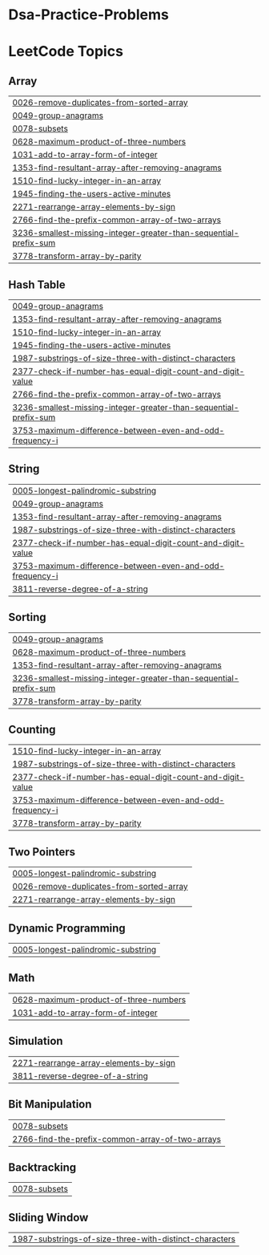 # Dsa-Practice-Problems
<!---LeetCode Topics Start-->
# LeetCode Topics
## Array
|  |
| ------- |
| [0026-remove-duplicates-from-sorted-array](https://github.com/Mohammad-Ahmad003/Dsa-Practice-Problems/tree/master/0026-remove-duplicates-from-sorted-array) |
| [0049-group-anagrams](https://github.com/Mohammad-Ahmad003/Dsa-Practice-Problems/tree/master/0049-group-anagrams) |
| [0078-subsets](https://github.com/Mohammad-Ahmad003/Dsa-Practice-Problems/tree/master/0078-subsets) |
| [0628-maximum-product-of-three-numbers](https://github.com/Mohammad-Ahmad003/Dsa-Practice-Problems/tree/master/0628-maximum-product-of-three-numbers) |
| [1031-add-to-array-form-of-integer](https://github.com/Mohammad-Ahmad003/Dsa-Practice-Problems/tree/master/1031-add-to-array-form-of-integer) |
| [1353-find-resultant-array-after-removing-anagrams](https://github.com/Mohammad-Ahmad003/Dsa-Practice-Problems/tree/master/1353-find-resultant-array-after-removing-anagrams) |
| [1510-find-lucky-integer-in-an-array](https://github.com/Mohammad-Ahmad003/Dsa-Practice-Problems/tree/master/1510-find-lucky-integer-in-an-array) |
| [1945-finding-the-users-active-minutes](https://github.com/Mohammad-Ahmad003/Dsa-Practice-Problems/tree/master/1945-finding-the-users-active-minutes) |
| [2271-rearrange-array-elements-by-sign](https://github.com/Mohammad-Ahmad003/Dsa-Practice-Problems/tree/master/2271-rearrange-array-elements-by-sign) |
| [2766-find-the-prefix-common-array-of-two-arrays](https://github.com/Mohammad-Ahmad003/Dsa-Practice-Problems/tree/master/2766-find-the-prefix-common-array-of-two-arrays) |
| [3236-smallest-missing-integer-greater-than-sequential-prefix-sum](https://github.com/Mohammad-Ahmad003/Dsa-Practice-Problems/tree/master/3236-smallest-missing-integer-greater-than-sequential-prefix-sum) |
| [3778-transform-array-by-parity](https://github.com/Mohammad-Ahmad003/Dsa-Practice-Problems/tree/master/3778-transform-array-by-parity) |
## Hash Table
|  |
| ------- |
| [0049-group-anagrams](https://github.com/Mohammad-Ahmad003/Dsa-Practice-Problems/tree/master/0049-group-anagrams) |
| [1353-find-resultant-array-after-removing-anagrams](https://github.com/Mohammad-Ahmad003/Dsa-Practice-Problems/tree/master/1353-find-resultant-array-after-removing-anagrams) |
| [1510-find-lucky-integer-in-an-array](https://github.com/Mohammad-Ahmad003/Dsa-Practice-Problems/tree/master/1510-find-lucky-integer-in-an-array) |
| [1945-finding-the-users-active-minutes](https://github.com/Mohammad-Ahmad003/Dsa-Practice-Problems/tree/master/1945-finding-the-users-active-minutes) |
| [1987-substrings-of-size-three-with-distinct-characters](https://github.com/Mohammad-Ahmad003/Dsa-Practice-Problems/tree/master/1987-substrings-of-size-three-with-distinct-characters) |
| [2377-check-if-number-has-equal-digit-count-and-digit-value](https://github.com/Mohammad-Ahmad003/Dsa-Practice-Problems/tree/master/2377-check-if-number-has-equal-digit-count-and-digit-value) |
| [2766-find-the-prefix-common-array-of-two-arrays](https://github.com/Mohammad-Ahmad003/Dsa-Practice-Problems/tree/master/2766-find-the-prefix-common-array-of-two-arrays) |
| [3236-smallest-missing-integer-greater-than-sequential-prefix-sum](https://github.com/Mohammad-Ahmad003/Dsa-Practice-Problems/tree/master/3236-smallest-missing-integer-greater-than-sequential-prefix-sum) |
| [3753-maximum-difference-between-even-and-odd-frequency-i](https://github.com/Mohammad-Ahmad003/Dsa-Practice-Problems/tree/master/3753-maximum-difference-between-even-and-odd-frequency-i) |
## String
|  |
| ------- |
| [0005-longest-palindromic-substring](https://github.com/Mohammad-Ahmad003/Dsa-Practice-Problems/tree/master/0005-longest-palindromic-substring) |
| [0049-group-anagrams](https://github.com/Mohammad-Ahmad003/Dsa-Practice-Problems/tree/master/0049-group-anagrams) |
| [1353-find-resultant-array-after-removing-anagrams](https://github.com/Mohammad-Ahmad003/Dsa-Practice-Problems/tree/master/1353-find-resultant-array-after-removing-anagrams) |
| [1987-substrings-of-size-three-with-distinct-characters](https://github.com/Mohammad-Ahmad003/Dsa-Practice-Problems/tree/master/1987-substrings-of-size-three-with-distinct-characters) |
| [2377-check-if-number-has-equal-digit-count-and-digit-value](https://github.com/Mohammad-Ahmad003/Dsa-Practice-Problems/tree/master/2377-check-if-number-has-equal-digit-count-and-digit-value) |
| [3753-maximum-difference-between-even-and-odd-frequency-i](https://github.com/Mohammad-Ahmad003/Dsa-Practice-Problems/tree/master/3753-maximum-difference-between-even-and-odd-frequency-i) |
| [3811-reverse-degree-of-a-string](https://github.com/Mohammad-Ahmad003/Dsa-Practice-Problems/tree/master/3811-reverse-degree-of-a-string) |
## Sorting
|  |
| ------- |
| [0049-group-anagrams](https://github.com/Mohammad-Ahmad003/Dsa-Practice-Problems/tree/master/0049-group-anagrams) |
| [0628-maximum-product-of-three-numbers](https://github.com/Mohammad-Ahmad003/Dsa-Practice-Problems/tree/master/0628-maximum-product-of-three-numbers) |
| [1353-find-resultant-array-after-removing-anagrams](https://github.com/Mohammad-Ahmad003/Dsa-Practice-Problems/tree/master/1353-find-resultant-array-after-removing-anagrams) |
| [3236-smallest-missing-integer-greater-than-sequential-prefix-sum](https://github.com/Mohammad-Ahmad003/Dsa-Practice-Problems/tree/master/3236-smallest-missing-integer-greater-than-sequential-prefix-sum) |
| [3778-transform-array-by-parity](https://github.com/Mohammad-Ahmad003/Dsa-Practice-Problems/tree/master/3778-transform-array-by-parity) |
## Counting
|  |
| ------- |
| [1510-find-lucky-integer-in-an-array](https://github.com/Mohammad-Ahmad003/Dsa-Practice-Problems/tree/master/1510-find-lucky-integer-in-an-array) |
| [1987-substrings-of-size-three-with-distinct-characters](https://github.com/Mohammad-Ahmad003/Dsa-Practice-Problems/tree/master/1987-substrings-of-size-three-with-distinct-characters) |
| [2377-check-if-number-has-equal-digit-count-and-digit-value](https://github.com/Mohammad-Ahmad003/Dsa-Practice-Problems/tree/master/2377-check-if-number-has-equal-digit-count-and-digit-value) |
| [3753-maximum-difference-between-even-and-odd-frequency-i](https://github.com/Mohammad-Ahmad003/Dsa-Practice-Problems/tree/master/3753-maximum-difference-between-even-and-odd-frequency-i) |
| [3778-transform-array-by-parity](https://github.com/Mohammad-Ahmad003/Dsa-Practice-Problems/tree/master/3778-transform-array-by-parity) |
## Two Pointers
|  |
| ------- |
| [0005-longest-palindromic-substring](https://github.com/Mohammad-Ahmad003/Dsa-Practice-Problems/tree/master/0005-longest-palindromic-substring) |
| [0026-remove-duplicates-from-sorted-array](https://github.com/Mohammad-Ahmad003/Dsa-Practice-Problems/tree/master/0026-remove-duplicates-from-sorted-array) |
| [2271-rearrange-array-elements-by-sign](https://github.com/Mohammad-Ahmad003/Dsa-Practice-Problems/tree/master/2271-rearrange-array-elements-by-sign) |
## Dynamic Programming
|  |
| ------- |
| [0005-longest-palindromic-substring](https://github.com/Mohammad-Ahmad003/Dsa-Practice-Problems/tree/master/0005-longest-palindromic-substring) |
## Math
|  |
| ------- |
| [0628-maximum-product-of-three-numbers](https://github.com/Mohammad-Ahmad003/Dsa-Practice-Problems/tree/master/0628-maximum-product-of-three-numbers) |
| [1031-add-to-array-form-of-integer](https://github.com/Mohammad-Ahmad003/Dsa-Practice-Problems/tree/master/1031-add-to-array-form-of-integer) |
## Simulation
|  |
| ------- |
| [2271-rearrange-array-elements-by-sign](https://github.com/Mohammad-Ahmad003/Dsa-Practice-Problems/tree/master/2271-rearrange-array-elements-by-sign) |
| [3811-reverse-degree-of-a-string](https://github.com/Mohammad-Ahmad003/Dsa-Practice-Problems/tree/master/3811-reverse-degree-of-a-string) |
## Bit Manipulation
|  |
| ------- |
| [0078-subsets](https://github.com/Mohammad-Ahmad003/Dsa-Practice-Problems/tree/master/0078-subsets) |
| [2766-find-the-prefix-common-array-of-two-arrays](https://github.com/Mohammad-Ahmad003/Dsa-Practice-Problems/tree/master/2766-find-the-prefix-common-array-of-two-arrays) |
## Backtracking
|  |
| ------- |
| [0078-subsets](https://github.com/Mohammad-Ahmad003/Dsa-Practice-Problems/tree/master/0078-subsets) |
## Sliding Window
|  |
| ------- |
| [1987-substrings-of-size-three-with-distinct-characters](https://github.com/Mohammad-Ahmad003/Dsa-Practice-Problems/tree/master/1987-substrings-of-size-three-with-distinct-characters) |
<!---LeetCode Topics End-->